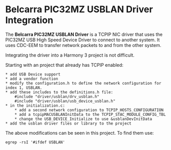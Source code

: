 # Belcarra PIC32MZ USBLAN Driver Integration


The **Belcarra PIC32MZ USBLAN Driver** is a TCPIP NIC driver that uses the PIC32MZ USB High Speed Device Driver
to connect to another system. It uses CDC-EEM to transfer network packets to and from the other system.


Integrating the driver into a Harmony 3 project is not difficult. 

Starting with an project that already has TCPIP enabled:

    * add USB Device support
    * add a vendor function
    * modify the configuration.h to define the network configuration for index 1, USBLAN.
    * add these includes to the definitions.h file:
        #include "driver/usblan/drv_usblan.h"
        #include "driver/usblan/usb_device_usblan.h"
    * in the initialization.c:
        * add a second network configuration to TCPIP_HOSTS_CONFIGURATION
        * add a tcpipMACUSBLANInitData to the TCPIP_STAC_MODULE_CONFIG_TBL
        * change the USB_DEVICE_Initialize to use &usblanDevInitData
    * add the usblan driver files or library to the project
   
The above modifications can be seen in this project. To find them use:


    egrep -rsI '#ifdef USBLAN'


